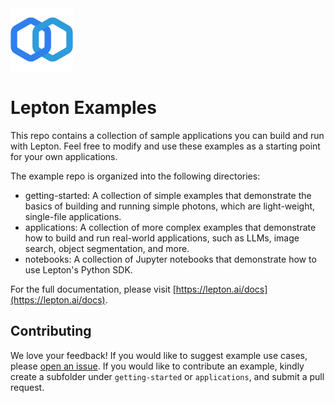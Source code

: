 <img src="assets/logo.svg" height=100>

# Lepton Examples

This repo contains a collection of sample applications you can build and run with Lepton.
Feel free to modify and use these examples as a starting point for your own applications.

The example repo is organized into the following directories:
- getting-started: A collection of simple examples that demonstrate the basics of building and running simple photons, which are light-weight, single-file applications.
- applications: A collection of more complex examples that demonstrate how to build and run real-world applications, such as LLMs, image search, object segmentation, and more.
- notebooks: A collection of Jupyter notebooks that demonstrate how to use Lepton's Python SDK.

For the full documentation, please visit [https://lepton.ai/docs](https://lepton.ai/docs).

## Contributing

We love your feedback! If you would like to suggest example use cases, please [open an issue](https://github.com/leptonai/examples/issues/new). If you would like to contribute an example, kindly create a subfolder under `getting-started` or `applications`, and submit a pull request.
